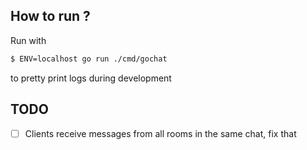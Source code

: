 ## How to run ?
Run with 
```sh
$ ENV=localhost go run ./cmd/gochat
```
to pretty print logs during development

## TODO
- [ ] Clients receive messages from all rooms in the same chat, fix that